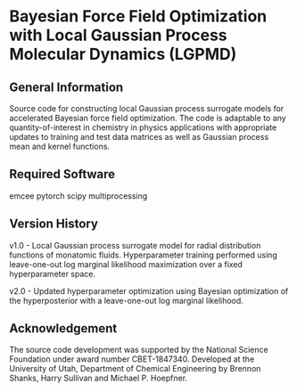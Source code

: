 # Bayesian Force Field Optimization with Local Gaussian Process Molecular Dynamics (LGPMD)
 
## General Information
Source code for constructing local Gaussian process surrogate models for accelerated Bayesian force field optimization. The code is adaptable to any quantity-of-interest in chemistry in physics applications with appropriate updates to training and test data matrices as well as Gaussian process mean and kernel functions. 

## Required Software

emcee
pytorch
scipy
multiprocessing

## Version History
v1.0 - Local Gaussian process surrogate model for radial distribution functions of monatomic fluids. Hyperparameter training performed using leave-one-out log marginal likelihood maximization over a fixed hyperparameter space.

v2.0 - Updated hyperparameter optimization using Bayesian optimization of the hyperposterior with a leave-one-out log marginal likelihood.

## Acknowledgement
The source code development was supported by the National Science Foundation under award number CBET-1847340. Developed at the University of Utah, Department of Chemical Engineering by Brennon Shanks, Harry Sullivan and Michael P. Hoepfner.  
